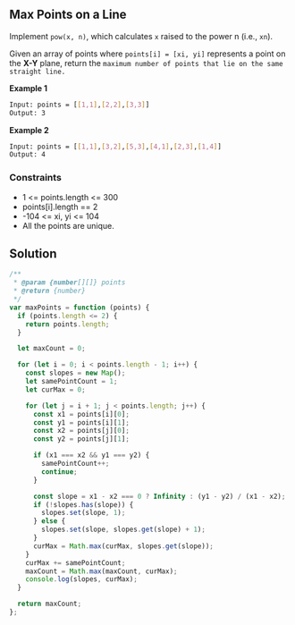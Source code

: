 ## Max Points on a Line

Implement `pow(x, n)`, which calculates `x` raised to the power n (i.e., `xn`).

Given an array of points where `points[i] = [xi, yi]` represents a point on the **X-Y** plane, return the `maximum number of points that lie on the same straight line.`

**Example 1**

```bash
Input: points = [[1,1],[2,2],[3,3]]
Output: 3
```

**Example 2**

```bash
Input: points = [[1,1],[3,2],[5,3],[4,1],[2,3],[1,4]]
Output: 4
```

### Constraints

- 1 <= points.length <= 300
- points[i].length == 2
- -104 <= xi, yi <= 104
- All the points are unique.

## Solution

```javascript
/**
 * @param {number[][]} points
 * @return {number}
 */
var maxPoints = function (points) {
  if (points.length <= 2) {
    return points.length;
  }

  let maxCount = 0;

  for (let i = 0; i < points.length - 1; i++) {
    const slopes = new Map();
    let samePointCount = 1;
    let curMax = 0;

    for (let j = i + 1; j < points.length; j++) {
      const x1 = points[i][0];
      const y1 = points[i][1];
      const x2 = points[j][0];
      const y2 = points[j][1];

      if (x1 === x2 && y1 === y2) {
        samePointCount++;
        continue;
      }

      const slope = x1 - x2 === 0 ? Infinity : (y1 - y2) / (x1 - x2);
      if (!slopes.has(slope)) {
        slopes.set(slope, 1);
      } else {
        slopes.set(slope, slopes.get(slope) + 1);
      }
      curMax = Math.max(curMax, slopes.get(slope));
    }
    curMax += samePointCount;
    maxCount = Math.max(maxCount, curMax);
    console.log(slopes, curMax);
  }

  return maxCount;
};
```
